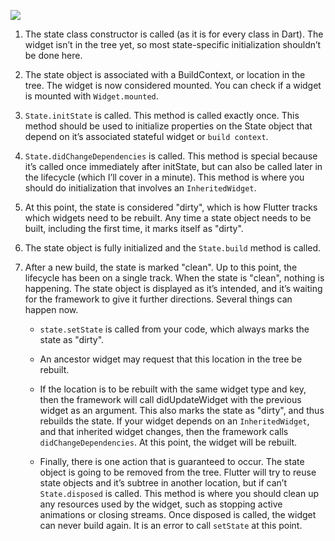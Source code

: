 ![](https://i.imgur.com/AFtgkhu.png)

1. The state class constructor is called (as it is for every class in Dart). 
The widget isn’t in the tree yet, so most state-specific initialization shouldn’t be done here.

2. The state object is associated with a BuildContext, or location in the tree. 
The widget is now considered mounted. You can check if a widget is mounted with `Widget.mounted`.

3. `State.initState` is called. This method is called exactly once.
This method should be used to initialize properties on the State object that depend 
on it’s associated stateful widget or `build context`.

4. `State.didChangeDependencies` is called. This method is special because it’s
called once immediately after initState, but can also be called later in the lifecycle (which I’ll cover in a minute).
This method is where you should do initialization that involves an `InheritedWidget`.

5. At this point, the state is considered "dirty", which is how Flutter tracks which widgets need to be rebuilt.
Any time a state object needs to be built, including the first time, it marks itself as "dirty".

6. The state object is fully initialized and the `State.build` method is called.

7. After a new build, the state is marked "clean". Up to this point, the lifecycle has been on a single track.
When the state is "clean", nothing is happening.
The state object is displayed as it’s intended, and it’s waiting for the framework to give it further directions. 
Several things can happen now.



   - `state.setState` is called from your code, which always marks the state as "dirty".
 
   - An ancestor widget may request that this location in the tree be rebuilt.
   - If the location is to be rebuilt with the same widget type and key, then the framework will call didUpdateWidget with the previous widget as an argument. This also marks the state as "dirty", and thus rebuilds the state.
If your widget depends on an `InheritedWidget`, and that inherited widget changes, then the framework calls `didChangeDependencies`. At this point, the widget will be rebuilt.

   - Finally, there is one action that is guaranteed to occur. The state object is going to be removed from the tree. Flutter will try to reuse state objects and it’s subtree in another location, but if can’t `State.disposed` is called. This method is where you should clean up any resources used by the widget, such as stopping active animations or closing streams. Once disposed is called, the widget can never build again. It is an error to call `setState` at this point.
